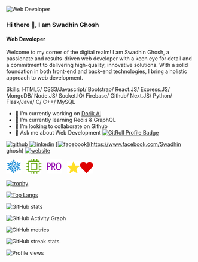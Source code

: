 ![Web Devoloper](https://i.ibb.co/TYZgsDc/Whats-App-Image-2023-08-31-at-7-00-04-PM-2.jpg)
### Hi there 👋, I am Swadhin Ghosh
#### Web Devoloper


Welcome to my corner of the digital realm! I am Swadhin Ghosh, a passionate and results-driven web developer with a keen eye for detail and a commitment to delivering high-quality, innovative solutions. With a solid foundation in both front-end and back-end technologies, I bring a holistic approach to web development.

Skills: HTML5/ CSS3/Javascript/ Bootstrap/ React.JS/ Express.JS/ MongoDB/ Node.JS/ Socket.IO/ Firebase/ Github/ Next.JS/ Python/ Flask/Java/ C/ C++/ MySQL 

- 🔭 I’m currently working on [Dorik AI](https://app.dorik.com/) 
- 🌱 I’m currently learning Redis & GraphQL
- 👯 I’m looking to collaborate on Github 
- 💬 Ask me about Web Development 
<a href="https://gitroll.io/profile/umW7dAme2UgS20sk3s7BXaxhn54f1" target="_blank"><img src="https://gitroll.io/api/badges/profiles/v1/umW7dAme2UgS20sk3s7BXaxhn54f1?theme=dark" alt="GitRoll Profile Badge"/></a>

[<img src='https://cdn.jsdelivr.net/npm/simple-icons@3.0.1/icons/github.svg' alt='github' height='40'>](https://github.com/Swadhin941)  [<img src='https://cdn.jsdelivr.net/npm/simple-icons@3.0.1/icons/linkedin.svg' alt='linkedin' height='40'>](https://www.linkedin.com/in/swadhin-g-08b1a1101/)  [<img src='https://cdn.jsdelivr.net/npm/simple-icons@3.0.1/icons/facebook.svg' alt='facebook' height='40'>](https://www.facebook.com/Swadhin ghosh)  [<img src='https://cdn.jsdelivr.net/npm/simple-icons@3.0.1/icons/icloud.svg' alt='website' height='40'>](https://main--dreamy-caramel-efab38.netlify.app/)  

<a href='https://archiveprogram.github.com/'><img src='https://raw.githubusercontent.com/acervenky/animated-github-badges/master/assets/acbadge.gif' width='40' height='40'></a> <a href='https://docs.github.com/en/developers'><img src='https://raw.githubusercontent.com/acervenky/animated-github-badges/master/assets/devbadge.gif' width='40' height='40'></a> <a href='https://github.com/pricing'><img src='https://raw.githubusercontent.com/acervenky/animated-github-badges/master/assets/pro.gif' width='40' height='40'></a> <a href='https://stars.github.com/'><img src='https://raw.githubusercontent.com/acervenky/animated-github-badges/master/assets/starbadge.gif' width='35' height='35'></a><a href='https://docs.github.com/en/github/supporting-the-open-source-community-with-github-sponsors'><img src='https://raw.githubusercontent.com/acervenky/animated-github-badges/master/assets/sponsorbadge.gif' width='35' height='35'></a> 

[![trophy](https://github-profile-trophy.vercel.app/?username=Swadhin941)](https://github.com/ryo-ma/github-profile-trophy)

[![Top Langs](https://github-readme-stats.vercel.app/api/top-langs/?username=Swadhin941)](https://github.com/anuraghazra/github-readme-stats)

![GitHub stats](https://github-readme-stats.vercel.app/api?username=Swadhin941&show_icons=true&count_private=true)  

![GitHub Activity Graph](https://activity-graph.herokuapp.com/graph?username=Swadhin941)  

![GitHub metrics](https://metrics.lecoq.io/Swadhin941)  

![GitHub streak stats](https://streak-stats.demolab.com/?user=Swadhin941)  

![Profile views](https://gpvc.arturio.dev/Swadhin941) 
